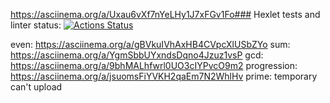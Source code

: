  https://asciinema.org/a/Uxau6vXf7nYeLHy1J7xFGv1Fo### Hexlet tests and linter status:
[![Actions Status](https://github.com/MaverickTery/python-project-49/actions/workflows/hexlet-check.yml/badge.svg)](https://github.com/MaverickTery/python-project-49/actions)

even: https://asciinema.org/a/gBVkuIVhAxHB4CVpcXlUSbZYo
sum:  https://asciinema.org/a/YgmSbbUYxndsDqno4Jzuz1vsP
gcd:  https://asciinema.org/a/9bhMALhfwrl0UO3cIYPvcO9m2
progression:  https://asciinema.org/a/jsuomsFiYVKH2qaEm7N2WhlHv
prime: temporary can't upload 
